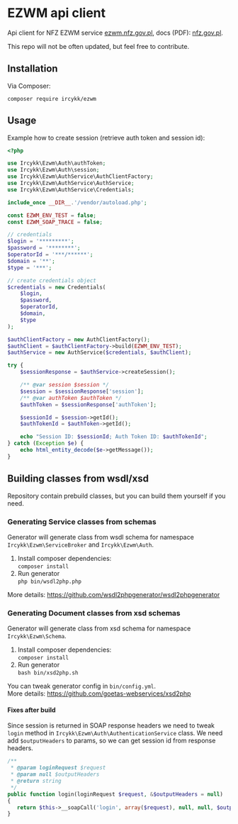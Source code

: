 # EZWM api client 

Api client for NFZ EZWM service [ezwm.nfz.gov.pl](https://ezwm.nfz.gov.pl/ap-zz/user/zz/welcome@default), docs (PDF): [nfz.gov.pl](https://www.nfz.gov.pl/gfx/nfz/userfiles/_public/aktualnosci/aktualnosci_centrali/komunikaty_di/2018/specyfikacja_uslug_do_obslugi_zlecen_zaopatrzenia_w_wyroby_medyczne__v1.0.pdf).

This repo will not be often updated, but feel free to contribute.

## Installation

Via Composer:

`composer require ircykk/ezwm`

## Usage

Example how to create session (retrieve auth token and session id):
```php
<?php

use Ircykk\Ezwm\Auth\authToken;
use Ircykk\Ezwm\Auth\session;
use Ircykk\Ezwm\AuthService\AuthClientFactory;
use Ircykk\Ezwm\AuthService\AuthService;
use Ircykk\Ezwm\AuthService\Credentials;

include_once __DIR__.'/vendor/autoload.php';

const EZWM_ENV_TEST = false;
const EZWM_SOAP_TRACE = false;

// credentials
$login = '*********';
$password = '********';
$operatorId = '***/******';
$domain = '**';
$type = '***';

// create credentials object
$credentials = new Credentials(
    $login,
    $password,
    $operatorId,
    $domain,
    $type
);

$authClientFactory = new AuthClientFactory();
$authClient = $authClientFactory->build(EZWM_ENV_TEST);
$authService = new AuthService($credentials, $authClient);

try {
    $sessionResponse = $authService->createSession();

    /** @var session $session */
    $session = $sessionResponse['session'];
    /** @var authToken $authToken */
    $authToken = $sessionResponse['authToken'];

    $sessionId = $session->getId();
    $authTokenId = $authToken->getId();

    echo "Session ID: $sessionId; Auth Token ID: $authTokenId";
} catch (Exception $e) {
    echo html_entity_decode($e->getMessage());
}
```

## Building classes from wsdl/xsd

Repository contain prebuild classes, but you can build them yourself if you need.

### Generating Service classes from schemas

Generator will generate class from wsdl schema for namespace `Ircykk\Ezwm\ServiceBroker` and `Ircykk\Ezwm\Auth`.  

1. Install composer dependencies:  
`composer install`
2. Run generator  
`php bin/wsdl2php.php`

More details: https://github.com/wsdl2phpgenerator/wsdl2phpgenerator

### Generating Document classes from xsd schemas

Generator will generate class from xsd schema for namespace `Ircykk\Ezwm\Schema`.

1. Install composer dependencies:  
   `composer install`
2. Run generator  
   `bash bin/xsd2php.sh`
   
You can tweak generator config in `bin/config.yml`.  
More details: https://github.com/goetas-webservices/xsd2php

#### Fixes after build

Since session is returned in SOAP response headers we need to tweak `login` method in `Ircykk\Ezwm\Auth\AuthenticationService` class.
We need add `$outputHeaders` to params, so we can get session id from response headers.

```php
/**
 * @param loginRequest $request
 * @param null $outputHeaders
 * @return string
 */
public function login(loginRequest $request, &$outputHeaders = null)
{
   return $this->__soapCall('login', array($request), null, null, $outputHeaders);
}
```

